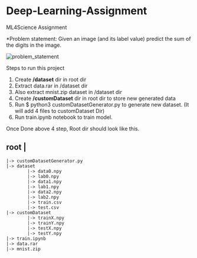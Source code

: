 # Deep-Learning-Assignment
ML4Science Assignment

*Problem statement: Given an image (and its label value) predict the sum of the digits in the image. 

![problem_statement](https://user-images.githubusercontent.com/24211231/212101787-250f8516-9ccb-4262-8abe-ead5b249b2cc.png)

Steps to run this project

1. Create **/dataset** dir in root dir
2. Extract data.rar in /dataset dir
3. Also extract mnist.zip dataset in /dataset dir
4. Create **/customDataset** dir in root dir to store new generated data
5. Run $ python3 customDatasetGenerator.py to generate new dataset. (It will add 4 files to customDataset Dir)
6. Run train.ipynb notebook to train model.

Once Done above 4 step, Root dir should look like this.

root
  |
  ---
    |-> customDatasetGenerator.py
    |-> dataset
            |-> data0.npy
            |-> lab0.npy
            |-> data1.npy
            |-> lab1.npy
            |-> data2.npy
            |-> lab2.npy
            |-> train.csv
            |-> test.csv
    |-> customDataset
            |-> trainX.npy
            |-> trainY.npy
            |-> testX.npy
            |-> testY.npy
    |-> train.ipynb
    |-> data.rar
    |-> mnist.zip
